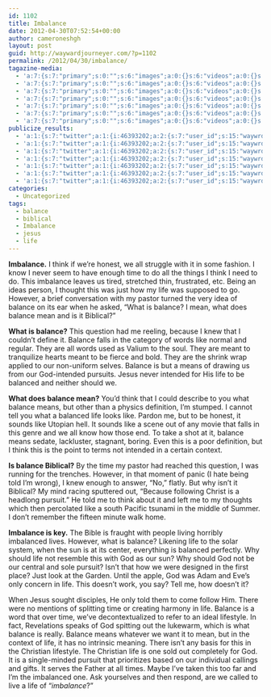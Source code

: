 ```yaml
---
id: 1102
title: Imbalance
date: 2012-04-30T07:52:54+00:00
author: cameroneshgh
layout: post
guid: http://waywardjourneyer.com/?p=1102
permalink: /2012/04/30/imbalance/
tagazine-media:
  - 'a:7:{s:7:"primary";s:0:"";s:6:"images";a:0:{}s:6:"videos";a:0:{}s:11:"image_count";s:1:"0";s:6:"author";s:8:"19879429";s:7:"blog_id";s:8:"19280981";s:9:"mod_stamp";s:19:"2012-04-30 11:52:54";}'
  - 'a:7:{s:7:"primary";s:0:"";s:6:"images";a:0:{}s:6:"videos";a:0:{}s:11:"image_count";s:1:"0";s:6:"author";s:8:"19879429";s:7:"blog_id";s:8:"19280981";s:9:"mod_stamp";s:19:"2012-04-30 11:52:54";}'
  - 'a:7:{s:7:"primary";s:0:"";s:6:"images";a:0:{}s:6:"videos";a:0:{}s:11:"image_count";s:1:"0";s:6:"author";s:8:"19879429";s:7:"blog_id";s:8:"19280981";s:9:"mod_stamp";s:19:"2012-04-30 11:52:54";}'
  - 'a:7:{s:7:"primary";s:0:"";s:6:"images";a:0:{}s:6:"videos";a:0:{}s:11:"image_count";s:1:"0";s:6:"author";s:8:"19879429";s:7:"blog_id";s:8:"19280981";s:9:"mod_stamp";s:19:"2012-04-30 11:52:54";}'
  - 'a:7:{s:7:"primary";s:0:"";s:6:"images";a:0:{}s:6:"videos";a:0:{}s:11:"image_count";s:1:"0";s:6:"author";s:8:"19879429";s:7:"blog_id";s:8:"19280981";s:9:"mod_stamp";s:19:"2012-04-30 11:52:54";}'
  - 'a:7:{s:7:"primary";s:0:"";s:6:"images";a:0:{}s:6:"videos";a:0:{}s:11:"image_count";s:1:"0";s:6:"author";s:8:"19879429";s:7:"blog_id";s:8:"19280981";s:9:"mod_stamp";s:19:"2012-04-30 11:52:54";}'
  - 'a:7:{s:7:"primary";s:0:"";s:6:"images";a:0:{}s:6:"videos";a:0:{}s:11:"image_count";s:1:"0";s:6:"author";s:8:"19879429";s:7:"blog_id";s:8:"19280981";s:9:"mod_stamp";s:19:"2012-04-30 11:52:54";}'
publicize_results:
  - 'a:1:{s:7:"twitter";a:1:{i:46393202;a:2:{s:7:"user_id";s:15:"waywrdjourneyer";s:7:"post_id";s:18:"196930124124397568";}}}'
  - 'a:1:{s:7:"twitter";a:1:{i:46393202;a:2:{s:7:"user_id";s:15:"waywrdjourneyer";s:7:"post_id";s:18:"196930124124397568";}}}'
  - 'a:1:{s:7:"twitter";a:1:{i:46393202;a:2:{s:7:"user_id";s:15:"waywrdjourneyer";s:7:"post_id";s:18:"196930124124397568";}}}'
  - 'a:1:{s:7:"twitter";a:1:{i:46393202;a:2:{s:7:"user_id";s:15:"waywrdjourneyer";s:7:"post_id";s:18:"196930124124397568";}}}'
  - 'a:1:{s:7:"twitter";a:1:{i:46393202;a:2:{s:7:"user_id";s:15:"waywrdjourneyer";s:7:"post_id";s:18:"196930124124397568";}}}'
  - 'a:1:{s:7:"twitter";a:1:{i:46393202;a:2:{s:7:"user_id";s:15:"waywrdjourneyer";s:7:"post_id";s:18:"196930124124397568";}}}'
  - 'a:1:{s:7:"twitter";a:1:{i:46393202;a:2:{s:7:"user_id";s:15:"waywrdjourneyer";s:7:"post_id";s:18:"196930124124397568";}}}'
categories:
  - Uncategorized
tags:
  - balance
  - biblical
  - Imbalance
  - jesus
  - life
---
```

**Imbalance.** I think if we&#8217;re honest, we all struggle with it in some fashion. I know I never seem to have enough time to do all the things I think I need to do. This imbalance leaves us tired, stretched thin, frustrated, etc. Being an ideas person, I thought this was just how my life was supposed to go. However, a brief conversation with my pastor turned the very idea of balance on its ear when he asked, &#8220;What is balance? I mean, what does balance mean and is it Biblical?&#8221;

**What is balance?** This question had me reeling, because I knew that I couldn&#8217;t define it. Balance falls in the category of words like normal and regular. They are all words used as Valium to the soul. They are meant to tranquilize hearts meant to be fierce and bold. They are the shrink wrap applied to our non-uniform selves. Balance is but a means of drawing us from our God-intended pursuits. Jesus never intended for His life to be balanced and neither should we.

**What does balance mean?** You&#8217;d think that I could describe to you what balance means, but other than a physics definition, I&#8217;m stumped. I cannot tell you what a balanced life looks like. Pardon me, but to be honest, it sounds like Utopian hell. It sounds like a scene out of any movie that falls in this genre and we all know how those end. To take a shot at it, balance means sedate, lackluster, stagnant, boring. Even this is a poor definition, but I think this is the point to terms not intended in a certain context.

**Is balance Biblical?** By the time my pastor had reached this question, I was running for the trenches. However, in that moment of panic (I hate being told I&#8217;m wrong), I knew enough to answer, &#8220;No,&#8221; flatly. But why isn&#8217;t it Biblical? My mind racing sputtered out, &#8220;Because following Christ is a headlong pursuit.&#8221; He told me to think about it and left me to my thoughts which then percolated like a south Pacific tsunami in the middle of Summer. I don&#8217;t remember the fifteen minute walk home.

**Imbalance is key.** The Bible is fraught with people living horribly imbalanced lives. However, what is balance? Likening life to the solar system, when the sun is at its center, everything is balanced perfectly. Why should life not resemble this with God as our sun? Why should God not be our central and sole pursuit? Isn&#8217;t that how we were designed in the first place? Just look at the Garden. Until the apple, God was Adam and Eve&#8217;s only concern in life. This doesn&#8217;t work, you say? Tell me, how doesn&#8217;t it?

When Jesus sought disciples, He only told them to come follow Him. There were no mentions of splitting time or creating harmony in life. Balance is a word that over time, we&#8217;ve decontextualized to refer to an ideal lifestyle. In fact, Revelations speaks of God spitting out the lukewarm, which is what balance is really. Balance means whatever we want it to mean, but in the context of life, it has no intrinsic meaning. There isn&#8217;t any basis for this in the Christian lifestyle. The Christian life is one sold out completely for God. It is a single-minded pursuit that prioritizes based on our individual callings and gifts. It serves the Father at all times. Maybe I&#8217;ve taken this too far and I&#8217;m the imbalanced one. Ask yourselves and then respond, are we called to live a life of &#8220;_imbalance_?&#8221;